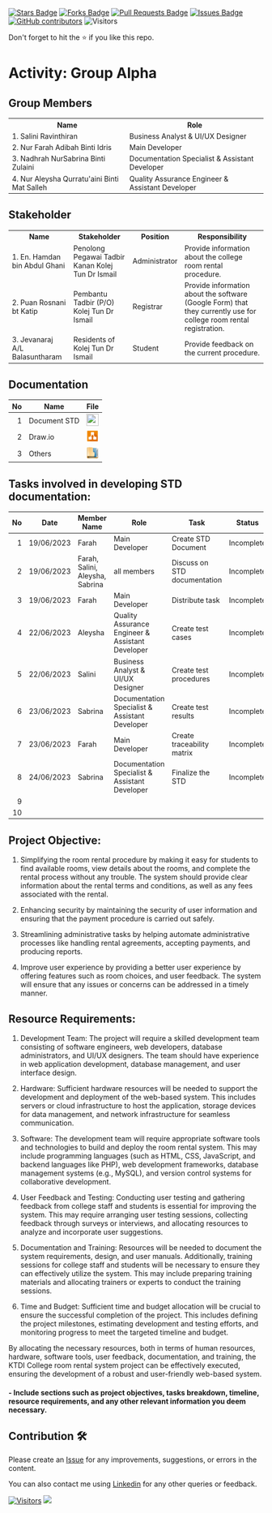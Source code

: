 
<a href="https://github.com/drshahizan/software-engineering/stargazers"><img src="https://img.shields.io/github/stars/drshahizan/software-engineering" alt="Stars Badge"/></a>
<a href="https://github.com/drshahizan/software-engineering/network/members"><img src="https://img.shields.io/github/forks/drshahizan/software-engineering" alt="Forks Badge"/></a>
<a href="https://github.com/drshahizan/software-engineering/pulls"><img src="https://img.shields.io/github/issues-pr/drshahizan/software-engineering" alt="Pull Requests Badge"/></a>
<a href="https://github.com/drshahizan/software-engineering/issues"><img src="https://img.shields.io/github/issues/drshahizan/software-engineering" alt="Issues Badge"/></a>
<a href="https://github.com/drshahizan/software-engineering/graphs/contributors"><img alt="GitHub contributors" src="https://img.shields.io/github/contributors/drshahizan/software-engineering?color=2b9348"></a>
![Visitors](https://api.visitorbadge.io/api/visitors?path=https%3A%2F%2Fgithub.com%2Fdrshahizan%2Fsoftware-engineering&labelColor=%23d9e3f0&countColor=%23697689&style=flat)


Don't forget to hit the :star: if you like this repo.

# Activity: Group Alpha

## Group Members
<table>
  <tr>
    <th>Name</th>
    <th>Role</th>
  </tr>
  <tr>
    <td>1. Salini Ravinthiran </td>
    <td> Business Analyst & UI/UX Designer </td>
  </tr>
  <tr>
    <td>2. Nur Farah Adibah Binti Idris </td>
    <td> Main Developer </td>
  </tr>
    <tr>
    <td>3. Nadhrah NurSabrina Binti Zulaini </td>
    <td> Documentation Specialist & Assistant Developer </td>
  </tr>
    <tr>
    <td>4. Nur Aleysha Qurratu'aini Binti Mat Salleh </td>
    <td> Quality Assurance Engineer & Assistant Developer </td>
  </tr>
</table>

## Stakeholder
<table>
  <tr>
    <th>Name</th>
    <th>Stakeholder</th>
    <th>Position</th>
    <th>Responsibility</th>
  </tr>
  <tr>
    <td>1. En. Hamdan bin Abdul Ghani</td>
    <td>Penolong Pegawai Tadbir Kanan Kolej Tun Dr Ismail</td>
    <td>Administrator</td>
    <td>Provide information about the college room rental procedure.</td>
  </tr>
    <tr>
    <td>2. Puan Rosnani bt Katip</td>
    <td>Pembantu Tadbir (P/O) Kolej Tun Dr Ismail</td>
    <td>Registrar</td>
    <td>Provide information about the software (Google Form) that they currently use for college room rental registration.</td>
  </tr>
    <tr>
    <td>3. Jevanaraj A/L Balasuntharam </td>
    <td>Residents of Kolej Tun Dr Ismail</td>
    <td>Student</td>
    <td>Provide feedback on the current procedure.</td>
  </tr>
</table>

## Documentation
| No | Name |File | 
| -----:| ----- | :------: | 
|1| Document STD| <a href="https://docs.google.com/document/d/1aEke_s_mqGoOxv0imkGl0OUexsmJPK8cplpPewS2ehk/edit" ><img src="../../../../../images/pdf64.png" width="24px" height="24px" ></a>|
|2| Draw.io| <a href="" ><img src="../../../../../images/drawio.svg" width="24px" height="24px" ></a>|
|3| Others| <a href="" ><img src="../../../../../images/data_folder.png" width="24px" height="24px" ></a>|


## Tasks involved in developing STD documentation:

| No | Date | Member Name | Role	| Task	| Status	| 
| -----:| ----- | ------ | ------ | ------ | ------ |
| 1 | 19/06/2023| Farah | Main Developer | Create STD Document | Incomplete |
| 2 | 19/06/2023 | Farah, Salini, Aleysha, Sabrina   | all members | Discuss on STD documentation | Incomplete |
| 3 | 19/06/2023 | Farah  | Main Developer | Distribute task | Incomplete |
| 4 | 22/06/2023 | Aleysha | Quality Assurance Engineer & Assistant Developer | Create test cases | Incomplete |
| 5 | 22/06/2023 | Salini | Business Analyst & UI/UX Designer | Create test procedures | Incomplete | 
| 6 | 23/06/2023 | Sabrina | Documentation Specialist & Assistant Developer | Create test results | Incomplete | 
| 7 | 23/06/2023 | Farah | Main Developer | Create traceability matrix | Incomplete | 
| 8 | 24/06/2023 | Sabrina | Documentation Specialist & Assistant Developer | Finalize the STD | Incomplete | 
| 9 | |  |    |  | | 
| 10 |  |  |   |  | | 

## Project Objective: 
1. Simplifying the room rental procedure by making it easy for students to find available rooms, view details about the rooms, and complete the rental process without any trouble. The system should provide clear information about the rental terms and conditions, as well as any fees associated with the rental.

2. Enhancing security by maintaining the security of user information and ensuring that the payment procedure is carried out safely.

3. Streamlining administrative tasks by helping automate administrative processes like handling rental agreements, accepting payments, and producing reports.

4. Improve user experience by providing a better user experience by offering features such as room choices, and user feedback. The system will ensure that any issues or concerns can be addressed in a timely manner.

## Resource Requirements:

1. Development Team: The project will require a skilled development team consisting of software engineers, web developers, database administrators, and UI/UX 
   designers. The team should have experience in web application development, database management, and user interface design.

2. Hardware: Sufficient hardware resources will be needed to support the development and deployment of the web-based system. This includes servers or cloud 
   infrastructure to host the application, storage devices for data management, and network infrastructure for seamless communication.

3. Software: The development team will require appropriate software tools and technologies to build and deploy the room rental system. This may include programming 
   languages (such as HTML, CSS, JavaScript, and backend languages like PHP), web development frameworks, database management systems (e.g., MySQL), and version control systems for collaborative development.

4. User Feedback and Testing: Conducting user testing and gathering feedback from college staff and students is essential for improving the system. This may require 
   arranging user testing sessions, collecting feedback through surveys or interviews, and allocating resources to analyze and incorporate user suggestions.

5. Documentation and Training: Resources will be needed to document the system requirements, design, and user manuals. Additionally, training sessions for college 
   staff and students will be necessary to ensure they can effectively utilize the system. This may include preparing training materials and allocating trainers or 
   experts to conduct the training sessions.

6. Time and Budget: Sufficient time and budget allocation will be crucial to ensure the successful completion of the project. This includes defining the project 
   milestones, estimating development and testing efforts, and monitoring progress to meet the targeted timeline and budget.

By allocating the necessary resources, both in terms of human resources, hardware, software tools, user feedback, documentation, and training, the KTDI College room rental system project can be effectively executed, ensuring the development of a robust and user-friendly web-based system.

#### - Include sections such as project objectives, tasks breakdown, timeline, resource requirements, and any other relevant information you deem necessary.

## Contribution 🛠️
Please create an [Issue](https://github.com/drshahizan/software-engineering/issues) for any improvements, suggestions, or errors in the content.

You can also contact me using [Linkedin](https://www.linkedin.com/in/drshahizan/) for any other queries or feedback.

[![Visitors](https://api.visitorbadge.io/api/visitors?path=https%3A%2F%2Fgithub.com%2Fdrshahizan&labelColor=%23697689&countColor=%23555555&style=plastic)](https://visitorbadge.io/status?path=https%3A%2F%2Fgithub.com%2Fdrshahizan)
![](https://hit.yhype.me/github/profile?user_id=81284918)


